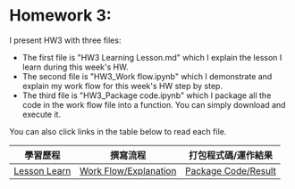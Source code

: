 # Homework 3:

I present HW3 with three files:
* The first file is "HW3 Learning Lesson.md" which I explain the lesson I learn during this week's HW.
* The second file is "HW3_Work flow.ipynb" which I demonstrate and explain my work flow for this week's HW step by step.
* The third file is "HW3_Package code.ipynb" which I package all the code in the work flow file into a function. You can simply download and execute it. <br />

You can also click links in the table below to read each file.
<br />

|學習歷程|撰寫流程|打包程式碼/運作結果|
|-------|------|-------------|
|[Lesson Learn](https://github.com/EnChiSu/Financial-Engineering/blob/master/Option%20Pricing%20with%20BOPM/HW3%20Learning%20Lesson.md)|[Work Flow/Explanation](https://github.com/EnChiSu/Financial-Engineering/blob/master/HW3/HW3_Work%20flow.ipynb)|[Package Code/Result](https://github.com/EnChiSu/Financial-Engineering/blob/master/HW3/HW3_PackageCode.ipynb)|

